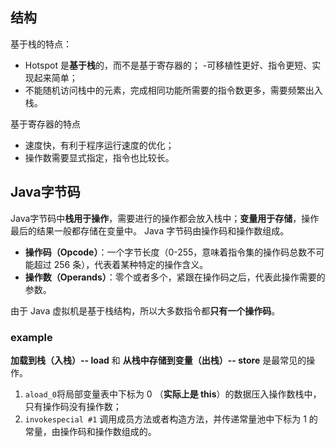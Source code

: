 ## 结构
基于栈的特点：
- Hotspot 是**基于栈**的，而不是基于寄存器的；
-可移植性更好、指令更短、实现起来简单；
- 不能随机访问栈中的元素，完成相同功能所需要的指令数更多，需要频繁出入栈。

基于寄存器的特点
- 速度快，有利于程序运行速度的优化；
- 操作数需要显式指定，指令也比较长。

## Java字节码
Java字节码中**栈用于操作**，需要进行的操作都会放入栈中；**变量用于存储**，操作最后的结果一般都存储在变量中。
Java 字节码由操作码和操作数组成。
-   **操作码（Opcode）**：一个字节长度（0-255，意味着指令集的操作码总数不可能超过 256 条），代表着某种特定的操作含义。
-  **操作数（Operands）**：零个或者多个，紧跟在操作码之后，代表此操作需要的参数。

由于 Java 虚拟机是基于栈结构，所以大多数指令都**只有一个操作码**。

### example
**加载到栈（入栈）-- load** 和 **从栈中存储到变量（出栈）-- store** 是最常见的操作。
1. `aload_0`将局部变量表中下标为 0 （**实际上是 this**）的数据压入操作数栈中，只有操作码没有操作数；
2.  `invokespecial #1` 调用成员方法或者构造方法，并传递常量池中下标为 1 的常量，由操作码和操作数组成的。